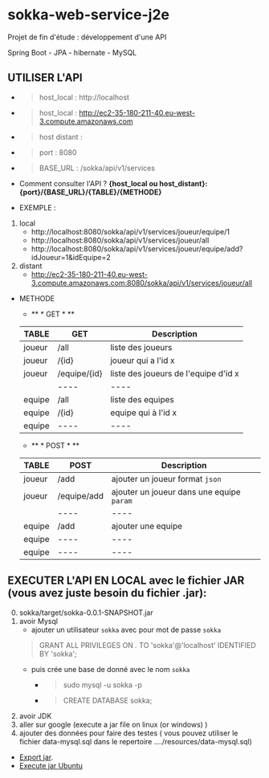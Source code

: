 # sokka-web-service-j2e
Projet de fin d'étude : développement d'une API

Spring Boot - JPA - hibernate - MySQL 

## UTILISER L'API
- >host_local : http://localhost
- >host_local : http://ec2-35-180-211-40.eu-west-3.compute.amazonaws.com
- >host distant :
- >port : 8080
- >BASE_URL : /sokka/api/v1/services

- Comment consulter l'API ?
    **{host_local ou host_distant}:{port}/{BASE_URL}/{TABLE}/{METHODE}**


- EXEMPLE :
1. local
    * http://localhost:8080/sokka/api/v1/services/joueur/equipe/1
    * http://localhost:8080/sokka/api/v1/services/joueur/all
    * http://localhost:8080/sokka/api/v1/services/joueur/equipe/add?idJoueur=1&idEquipe=2
2. distant
    * http://ec2-35-180-211-40.eu-west-3.compute.amazonaws.com:8080/sokka/api/v1/services/joueur/all


- METHODE
    * ** * GET * **

    | TABLE | GET                   | Description               | 
    | ----  | ----                  | ----                      |
    |joueur	| /all                  | liste des joueurs         |
    |joueur	| /{id}                 | joueur qui a l'id x       |
    |joueur	| /equipe/{id}          | liste des joueurs de l'equipe d'id x |
    |    	| ----                  | ----                      |
    |equipe	| /all                  | liste des equipes         |
    |equipe	| /{id}                 | equipe qui à l'id x       |
    |equipe	| ----                  | ----                      |

    * ** * POST * **

    | TABLE | POST                  | Description               | 
    | ----  | ----                  | ----                      |
    |joueur	| /add                  | ajouter un joueur format `json`  |
    |joueur	| /equipe/add           | ajouter un joueur dans une equipe `param` |
    |    	| ----                  | ----                      |
    |equipe	| /add                  | ajouter une equipe        |
    |equipe	| ----                  | ----                      |
    |equipe	| ----                  | ----                      |

##  EXECUTER L'API EN LOCAL avec le fichier JAR  (vous avez juste besoin du fichier .jar):

0. sokka/target/sokka-0.0.1-SNAPSHOT.jar
1. avoir Mysql 
    * ajouter un utilisateur `sokka` avec pour mot de passe `sokka` 
     >GRANT ALL PRIVILEGES ON *.* TO 'sokka'@'localhost' IDENTIFIED BY 'sokka';
    * puis crée une base de donné avec le nom `sokka`
        - >sudo mysql -u sokka -p
        - >CREATE DATABASE sokka;
2. avoir JDK
3. aller sur google (execute a jar file on linux (or windows) ) 
4. ajouter des données pour faire des testes ( vous pouvez utiliser le fichier data-mysql.sql dans le repertoire ..../resources/data-mysql.sql)

* [Export jar](https://www.youtube.com/watch?v=qDTUYkaXAEc).
* [Execute jar Ubuntu](https://askubuntu.com/questions/101746/how-can-i-execute-a-jar-file-from-the-terminal)

